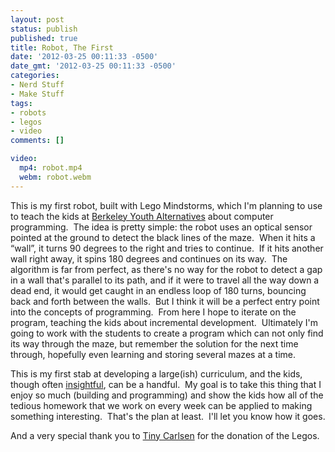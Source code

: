 ```yaml
---
layout: post
status: publish
published: true
title: Robot, The First
date: '2012-03-25 00:11:33 -0500'
date_gmt: '2012-03-25 00:11:33 -0500'
categories:
- Nerd Stuff
- Make Stuff
tags:
- robots
- legos
- video
comments: []

video:
  mp4: robot.mp4
  webm: robot.webm
---
```



This is my first robot, built with Lego Mindstorms, which I'm planning to use to teach the kids at <a title="Berkeley Youth Alternatives" href="http://byaonline.org" target="_blank">Berkeley Youth Alternatives</a> about computer programming.&nbsp; The idea is pretty simple: the robot uses an optical sensor pointed at the ground to detect the black lines of the maze.&nbsp; When it hits a &ldquo;wall&rdquo;, it turns 90 degrees to the right and tries to continue.&nbsp; If it hits another wall right away, it spins 180 degrees and continues on its way.&nbsp; The algorithm is far from perfect, as there's no way for the robot to detect a gap in a wall that's parallel to its path, and if it were to travel all the way down a dead end, it would get caught in an endless loop of 180 turns, bouncing back and forth between the walls.&nbsp; But I think it will be a perfect entry point into the concepts of programming.&nbsp; From here I hope to iterate on the program, teaching the kids about incremental development.&nbsp; Ultimately I'm going to work with the students to create a program which can not only find its way through the maze, but remember the solution for the next time through, hopefully even learning and storing several mazes at a time.


This is my first stab at developing a large(ish) curriculum, and the kids, though often <a title="Conversations with a 10-year-old" href="http://www.slithy-tove.net/archives/1258" target="_blank">insightful</a>, can be a handful.&nbsp; My goal is to take this thing that I enjoy so much (building and programming) and show the kids how all of the tedious homework that we work on every week can be applied to making something interesting.&nbsp; That's the plan at least.&nbsp; I'll let you know how it goes.


And a very special thank you to <a title="Cece Gadda" href="http://www.dbdgartistwebsites.com/cecegadda/">Tiny Carlsen</a> for the donation of the Legos.
